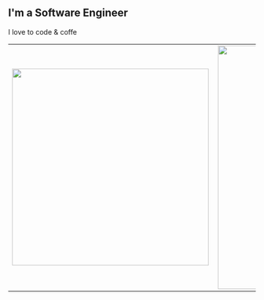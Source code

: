 ## I'm a Software Engineer


I love to code & coffe 

<center>
<table>
    <tr>
        <td><img width="400px" align="left" src="https://github-readme-stats.vercel.app/api/top-langs/?username=osvaldoabel&hide=HTML,%20javascript,php&layout=compact&theme=buefy" /></td>
        <td><img width="495px" align="left" src="https://github-readme-stats.vercel.app/api?username=osvaldoabel&theme=buefy"/></td>
    </tr>   
</table>
</center>  
